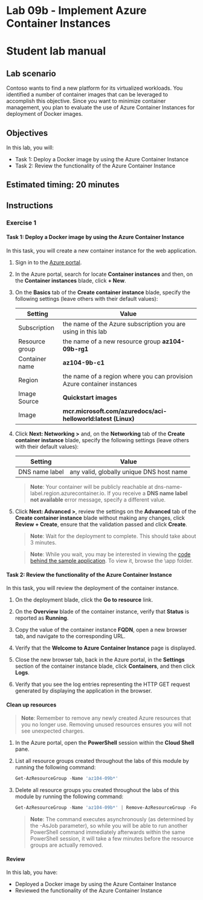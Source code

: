 # Lab 09b - Implement Azure Container Instances
# Student lab manual

## Lab scenario

Contoso wants to find a new platform for its virtualized workloads. You identified a number of container images that can be leveraged to accomplish this objective. Since you want to minimize container management, you plan to evaluate the use of Azure Container Instances for deployment of Docker images.

## Objectives

In this lab, you will:

- Task 1: Deploy a Docker image by using the Azure Container Instance
- Task 2: Review the functionality of the Azure Container Instance

## Estimated timing: 20 minutes

## Instructions

### Exercise 1

#### Task 1: Deploy a Docker image by using the Azure Container Instance

In this task, you will create a new container instance for the web application.

1. Sign in to the [Azure portal](https://portal.azure.com).

1. In the Azure portal, search for locate **Container instances** and then, on the **Container instances** blade, click **+ New**.

1. On the **Basics** tab of the **Create container instance** blade, specify the following settings (leave others with their default values):

    | Setting | Value |
    | ---- | ---- |
    | Subscription | the name of the Azure subscription you are using in this lab |
    | Resource group | the name of a new resource group **az104-09b-rg1** |
    | Container name | **az104-9b-c1** |
    | Region | the name of a region where you can provision Azure container instances |
    | Image Source | **Quickstart images** |
    | Image | **mcr.microsoft.com/azuredocs/aci-helloworld:latest (Linux)** |

1. Click **Next: Networking >** and, on the **Networking** tab of the **Create container instance** blade, specify the following settings (leave others with their default values):

    | Setting | Value |
    | --- | --- |
    | DNS name label | any valid, globally unique DNS host name |

    >**Note**: Your container will be publicly reachable at dns-name-label.region.azurecontainer.io. If you receive a **DNS name label not available** error message, specify a different value.

1. Click **Next: Advanced >**, review the settings on the **Advanced** tab of the **Create container instance** blade without making any changes, click **Review + Create**, ensure that the validation passed and click **Create**.

    >**Note**: Wait for the deployment to complete. This should take about 3 minutes.

    >**Note**: While you wait, you may be interested in viewing the [code behind the sample application](https://github.com/Azure-Samples/aci-helloworld). To view it, browse the \\app folder.

#### Task 2: Review the functionality of the Azure Container Instance

In this task, you will review the deployment of the container instance.

1. On the deployment blade, click the **Go to resource** link.

1. On the **Overview** blade of the container instance, verify that **Status** is reported as **Running**.

1. Copy the value of the container instance **FQDN**, open a new browser tab, and navigate to the corresponding URL.

1. Verify that the **Welcome to Azure Container Instance** page is displayed.

1. Close the new browser tab, back in the Azure portal, in the **Settings** section of the container instance blade, click **Containers**, and then click **Logs**.

1. Verify that you see the log entries representing the HTTP GET request generated by displaying the application in the browser.

#### Clean up resources

   >**Note**: Remember to remove any newly created Azure resources that you no longer use. Removing unused resources ensures you will not see unexpected charges.

1. In the Azure portal, open the **PowerShell** session within the **Cloud Shell** pane.

1. List all resource groups created throughout the labs of this module by running the following command:

   ```powershell
   Get-AzResourceGroup -Name 'az104-09b*'
   ```

1. Delete all resource groups you created throughout the labs of this module by running the following command:

   ```powershell
   Get-AzResourceGroup -Name 'az104-09b*' | Remove-AzResourceGroup -Force -AsJob
   ```

    >**Note**: The command executes asynchronously (as determined by the -AsJob parameter), so while you will be able to run another PowerShell command immediately afterwards within the same PowerShell session, it will take a few minutes before the resource groups are actually removed.

#### Review

In this lab, you have:

- Deployed a Docker image by using the Azure Container Instance
- Reviewed the functionality of the Azure Container Instance
